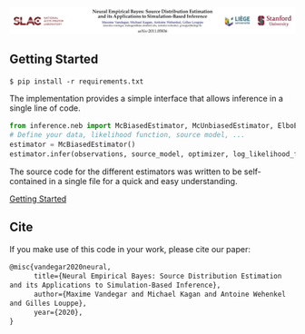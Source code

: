 ![alt text](.imgs/header.jpg)


## Getting Started

```commandline
$ pip install -r requirements.txt
```

The implementation provides a simple interface that allows inference in a single line of code.
```python
from inference.neb import McBiasedEstimator, McUnbiasedEstimator, ElboEstimator, IwEstimator
# Define your data, likelihood function, source model, ...
estimator = McBiasedEstimator() 
estimator.infer(observations, source_model, optimizer, log_likelihood_fct)
```
The source code for the different estimators was written to be self-contained in a single file for a quick and easy understanding.

[Getting Started](https://github.com/MaximeVandegar/final_NEB/tree/main/examples)

## Cite

If you make use of this code in your work, please cite our paper:

```
@misc{vandegar2020neural,
      title={Neural Empirical Bayes: Source Distribution Estimation and its Applications to Simulation-Based Inference}, 
      author={Maxime Vandegar and Michael Kagan and Antoine Wehenkel and Gilles Louppe},
      year={2020},
}
```

